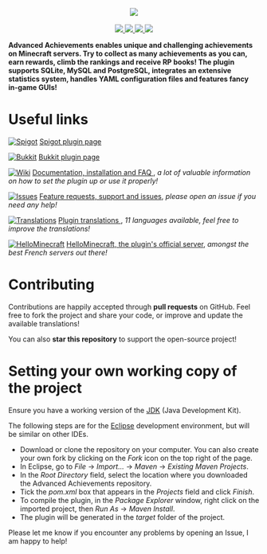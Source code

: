 <p align="center">
<img src ="http://images.jupload.fr/1442335330.png" />
<br/>
<br/>
<a href="https://github.com/PyvesB/AdvancedAchievements/issues">
<img src ="https://img.shields.io/github/issues/PyvesB/AdvancedAchievements.svg" />
</a>
<a href="https://github.com/PyvesB/AdvancedAchievements/stargazers">
<img src ="https://img.shields.io/github/stars/PyvesB/AdvancedAchievements.svg" />
</a>
<a href="https://github.com/PyvesB/AdvancedAchievements/network">
<img src ="https://img.shields.io/github/forks/PyvesB/AdvancedAchievements.svg" />
</a>
<a href="https://github.com/PyvesB/AdvancedAchievements/releases">
<img src ="https://img.shields.io/github/release/PyvesB/AdvancedAchievements.svg" />
</a>
</p>

**Advanced Achievements enables unique and challenging achievements on Minecraft servers. Try to collect as many achievements as you can, earn rewards, climb the rankings and receive RP books! The plugin supports SQLite, MySQL and PostgreSQL, integrates an extensive statistics system, handles YAML configuration files and features fancy in-game GUIs!**

# Useful links

[![Spigot](http://images.jupload.fr/1483481688.png)](https://www.spigotmc.org/resources/advanced-achievements.6239/) [Spigot plugin page](https://www.spigotmc.org/resources/advanced-achievements.6239/)

[![Bukkit](http://images.jupload.fr/1483481295.png)](http://dev.bukkit.org/bukkit-plugins/advanced-achievements/) [Bukkit plugin page](http://dev.bukkit.org/bukkit-plugins/advanced-achievements/)

[![Wiki](http://images.jupload.fr/1469708815.png)](https://github.com/PyvesB/AdvancedAchievements/wiki) [Documentation, installation and FAQ ](https://github.com/PyvesB/AdvancedAchievements/wiki), _a lot of valuable information on how to set the plugin up or use it properly!_

[![Issues](http://images.jupload.fr/1469708806.png)](https://github.com/PyvesB/AdvancedAchievements/issues) [Feature requests, support and issues](https://github.com/PyvesB/AdvancedAchievements/issues), _please open an issue if you need any help!_

[![Translations](http://images.jupload.fr/1470315586.png)](https://github.com/PyvesB/AdvancedAchievements/tree/master/src/main/resources) [Plugin translations ](https://github.com/PyvesB/AdvancedAchievements/tree/master/src/main/resources), _11 languages available, feel free to improve the translations!_

[![HelloMinecraft](http://images.jupload.fr/1469708948.png)](http://hellominecraft.fr/) [HelloMinecraft, the plugin's official server](http://hellominecraft.fr/), _amongst the best French servers out there!_

# Contributing

Contributions are happily accepted through **pull requests** on GitHub. Feel free to fork the project and share your code, or improve and update the available translations!

You can also **star this repository** to support the open-source project!


# Setting your own working copy of the project

Ensure you have a working version of the [JDK](http://www.oracle.com/technetwork/java/javase/downloads/jdk8-downloads-2133151.html) (Java Development Kit).

The following steps are for the [Eclipse](https://eclipse.org/) development environment, but will be similar on other IDEs.

* Download or clone the repository on your computer. You can also create your own fork by clicking on the *Fork* icon on the top right of the page.
* In Eclipse, go to *File* -> *Import...* -> *Maven* -> *Existing Maven Projects*.
* In the *Root Directory* field, select the location where you downloaded the Advanced Achievements repository.
* Tick the *pom.xml* box that appears in the *Projects* field and click *Finish*.
* To compile the plugin, in the *Package Explorer* window, right click on the imported project, then *Run As* -> *Maven Install*.
* The plugin will be generated in the *target* folder of the project.
 
Please let me know if you encounter any problems by opening an Issue, I am happy to help!


